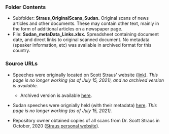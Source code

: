 ### Folder Contents
* Subfolder: **Straus_OriginalScans_Sudan.** Original scans of news articles and other documents. These may contain other text, mainly in the form of additional articles on a newspaper page.
* File: **Sudan_metaData_Links.xlsx.** Spreadsheet containing document date, and direct links to original scanned document. No metadata (speaker information, etc) was available in archived format for this country.

### Source URLs
* Speeches were originally located on Scott Straus' website ([link](https://faculty.polisci.wisc.edu/sstraus/african-presidential-speeches-database/)). *This page is no longer working (as of July 15, 2021), and no archived version is available.*
     * Archived version is available [here](https://web.archive.org/web/20200613062147/https://faculty.polisci.wisc.edu/sstraus/african-presidential-speeches-database/).

* Sudan speeches were orignially held (with their metadata) [here](https://faculty.polisci.wisc.edu/sstraus/sudan-speeches). *This page is no longer working (as of July 15, 2021).*

* Repository owner obtained copies of all scans from Dr. Scott Straus in October, 2020 ([Straus personal website](https://sites.google.com/view/scott-straus/home)).


